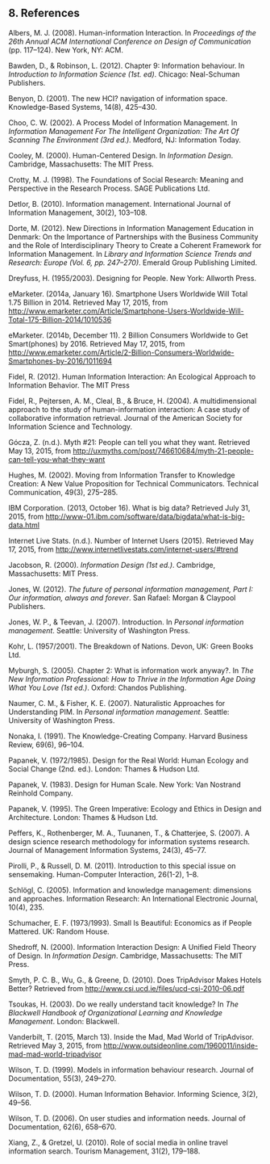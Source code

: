 ## 8. References


Albers, M. J. (2008). Human-information Interaction. In *Proceedings of the 26th Annual ACM International Conference on Design of Communication* (pp. 117–124). New York, NY: ACM.

Bawden, D., & Robinson, L. (2012). Chapter 9: Information behaviour. In *Introduction to Information Science (1st. ed)*. Chicago: Neal-Schuman Publishers.

Benyon, D. (2001). The new HCI? navigation of information space. Knowledge-Based Systems, 14(8), 425–430.

Choo, C. W. (2002). A Process Model of Information Management. In *Information Management For The Intelligent Organization: The Art Of Scanning The Environment (3rd ed.)*. Medford, NJ: Information Today.

Cooley, M. (2000). Human-Centered Design. In *Information Design*. Cambridge, Massachusetts: The MIT Press.

Crotty, M. J. (1998). The Foundations of Social Research: Meaning and Perspective in the Research Process. SAGE Publications Ltd.

Detlor, B. (2010). Information management. International Journal of Information Management, 30(2), 103–108.

Dorte, M. (2012). New Directions in Information Management Education in Denmark: On the Importance of Partnerships with the Business Community and the Role of Interdisciplinary Theory to Create a Coherent Framework for Information Management. In *Library and Information Science Trends and Research: Europe (Vol. 6, pp. 247–270)*. Emerald Group Publishing Limited.

Dreyfuss, H. (1955/2003). Designing for People. New York: Allworth Press.

eMarketer. (2014a, January 16). Smartphone Users Worldwide Will Total 1.75 Billion in 2014. Retrieved May 17, 2015, from http://www.emarketer.com/Article/Smartphone-Users-Worldwide-Will-Total-175-Billion-2014/1010536

eMarketer. (2014b, December 11). 2 Billion Consumers Worldwide to Get Smart(phones) by 2016. Retrieved May 17, 2015, from http://www.emarketer.com/Article/2-Billion-Consumers-Worldwide-Smartphones-by-2016/1011694

Fidel, R. (2012). Human Information Interaction: An Ecological Approach to Information Behavior. The MIT Press

Fidel, R., Pejtersen, A. M., Cleal, B., & Bruce, H. (2004). A multidimensional approach to the study of human-information interaction: A case study of collaborative information retrieval. Journal of the American Society for Information Science and Technology.

Gócza, Z. (n.d.). Myth #21: People can tell you what they want. Retrieved May 13, 2015, from http://uxmyths.com/post/746610684/myth-21-people-can-tell-you-what-they-want

Hughes, M. (2002). Moving from Information Transfer to Knowledge Creation: A New Value Proposition for Technical Communicators. Technical Communication, 49(3), 275–285.

IBM Corporation. (2013, October 16). What is big data? Retrieved July 31, 2015, from http://www-01.ibm.com/software/data/bigdata/what-is-big-data.html

Internet Live Stats. (n.d.). Number of Internet Users (2015). Retrieved May 17, 2015, from http://www.internetlivestats.com/internet-users/#trend

Jacobson, R. (2000). *Information Design (1st ed.)*. Cambridge, Massachusetts: MIT Press.

Jones, W. (2012). *The future of personal information management, Part I: Our information, always and forever*. San Rafael: Morgan & Claypool Publishers.

Jones, W. P., & Teevan, J. (2007). Introduction. In *Personal information management*. Seattle: University of Washington Press.

Kohr, L. (1957/2001). The Breakdown of Nations. Devon, UK: Green Books Ltd.

Myburgh, S. (2005). Chapter 2: What is information work anyway?. In *The New Information Professional: How to Thrive in the Information Age Doing What You Love (1st ed.)*. Oxford: Chandos Publishing.

Naumer, C. M., & Fisher, K. E. (2007). Naturalistic Approaches for Understanding PIM. In *Personal information management*. Seattle: University of Washington Press.

Nonaka, I. (1991). The Knowledge-Creating Company. Harvard Business Review, 69(6), 96–104.

Papanek, V. (1972/1985). Design for the Real World: Human Ecology and Social Change (2nd. ed.). London: Thames & Hudson Ltd.

Papanek, V. (1983). Design for Human Scale. New York: Van Nostrand Reinhold Company.

Papanek, V. (1995). The Green Imperative: Ecology and Ethics in Design and Architecture. London: Thames & Hudson Ltd.

Peffers, K., Rothenberger, M. A., Tuunanen, T., & Chatterjee, S. (2007). A design science research methodology for information systems research. Journal of Management Information Systems, 24(3), 45–77.

Pirolli, P., & Russell, D. M. (2011). Introduction to this special issue on sensemaking. Human-Computer Interaction, 26(1-2), 1–8. 

Schlögl, C. (2005). Information and knowledge management: dimensions and approaches. Information Research: An International Electronic Journal, 10(4), 235.

Schumacher, E. F. (1973/1993). Small Is Beautiful: Economics as if People Mattered. UK: Random House.

Shedroff, N. (2000). Information Interaction Design: A Unified Field Theory of Design. In *Information Design*. Cambridge, Massachusetts: The MIT Press.

Smyth, P. C. B., Wu, G., & Greene, D. (2010). Does TripAdvisor Makes Hotels Better? Retrieved from http://www.csi.ucd.ie/files/ucd-csi-2010-06.pdf

Tsoukas, H. (2003). Do we really understand tacit knowledge? In *The Blackwell Handbook of Organizational Learning and Knowledge Management*. London: Blackwell.

Vanderbilt, T. (2015, March 13). Inside the Mad, Mad World of TripAdvisor. Retrieved May 3, 2015, from http://www.outsideonline.com/1960011/inside-mad-mad-world-tripadvisor

Wilson, T. D. (1999). Models in information behaviour research. Journal of Documentation, 55(3), 249–270.

Wilson, T. D. (2000). Human Information Behavior. Informing Science, 3(2), 49–56.

Wilson, T. D. (2006). On user studies and information needs. Journal of Documentation, 62(6), 658–670.

Xiang, Z., & Gretzel, U. (2010). Role of social media in online travel information search. Tourism Management, 31(2), 179–188.
